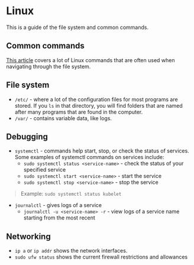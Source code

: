 # Linux

This is a guide of the file system and common commands.

## Common commands
[This article](https://www.dummies.com/computers/operating-systems/linux/common-linux-commands/) 
covers a lot of Linux commands that are often used when navigating through
the file system.

## File system
* `/etc/` - where a lot of the configuration files for most programs are stored. If you `ls` in that directory,
you will find folders that are named after many programs
that are found in the computer.
* `/var/` - contains variable data, like logs.

## Debugging
* `systemctl` - commands help start, stop, or check the status of services.
  Some examples of systemctl commands on services include:
  * `sudo systemctl status <service-name>` - check the status of your specified service
  * `sudo systemctl start <service-name>` - start the service 
  * `sudo systemctl stop <service-name>` - stop the service
 > Example: `sudo systemctl status kubelet`

* `journalctl` - gives logs of a service
  * `journalctl -u <service-name> -r` - view logs of a service name starting from the most recent

## Networking
* `ip a` or `ip addr` shows the network interfaces. 
* `sudo ufw status` shows the current firewall restrictions and allowances

